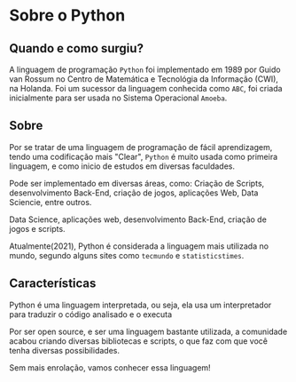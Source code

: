 # Sobre o Python

## Quando e como surgiu?

A linguagem de programação `Python` foi implementado em 1989 por Guido van Rossum no Centro de Matemática e Tecnológia da Informação (CWI), na Holanda. Foi um sucessor da linguagem conhecida como `ABC`, foi criada inicialmente para ser usada no Sistema Operacional `Amoeba`.

## Sobre

Por se tratar de uma linguagem de programação de fácil aprendizagem, tendo uma codificação mais "Clear", `Python` é muito usada como primeira linguagem, e como inicio de estudos em diversas faculdades.

Pode ser implementado em diversas áreas, como: Criação de Scripts, desenvolvimento Back-End, criação de jogos, aplicações Web, Data Sciencie, entre outros.

Data Science, aplicações web, desenvolvimento Back-End, criação de jogos e scripts.

Atualmente(2021), Python é considerada a linguagem mais utilizada no mundo, segundo alguns sites como `tecmundo` e `statisticstimes`.

## Características

Python é uma linguagem interpretada, ou seja, ela usa um interpretador para traduzir o código analisado e o executa

Por ser open source, e ser uma linguagem bastante utilizada, a comunidade acabou criando diversas bibliotecas e scripts, o que faz com que você tenha diversas possibilidades.

Sem mais enrolação, vamos conhecer essa linguagem!
